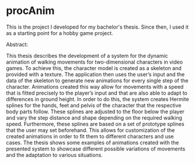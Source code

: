 # procAnim

This is the project I developed for my bachelor's thesis. Since then, I used it as a starting point for a hobby game project.

Abstract:

This thesis describes the development of a system for the dynamic animation of
walking movements for two-dimensional characters in video games. To achieve
this, the character model is created as a skeleton and provided with a texture. The
application then uses the user’s input and the data of the skeleton to generate
new animations for every single step of the character. Animations created this way
allow for movements with a speed that is fitted precisely to the player’s input and
that are also able to adapt to differences in ground height.
In order to do this, the system creates Hermite splines for the hands, feet
and pelvis of the character that the respective body parts follow. These splines
are adjusted to the floor below the player and vary the step distance and shape
depending on the required walking speed. Furthermore, these splines are based on a set of prototype splines that the user may set beforehand. This allows for
customization of the created animations in order to fit them to different characters
and use cases. The thesis shows some examples of animations created with the
presented system to showcase different possible variations of movements and the
adaptation to various situations.